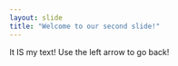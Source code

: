 ```yaml
---
layout: slide
title: "Welcome to our second slide!"
---
```

It IS my text!
Use the left arrow to go back!
